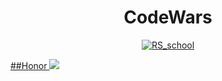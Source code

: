 <h1 align="center">CodeWars</h1>
<div align="center">
  <a href="https://www.codewars.com"><img src="http://www.softlab.ntua.gr/~nickie/images/logo/codewars.png" alt="RS_school">
  <br>
  <sub>
     
  </sub>
</div>
  
  ##Honor
  <a href="https://www.codewars.com/users/DaniilStudenikin"><img src="https://www.codewars.com/users/DaniilStudenikin/badges/large">
